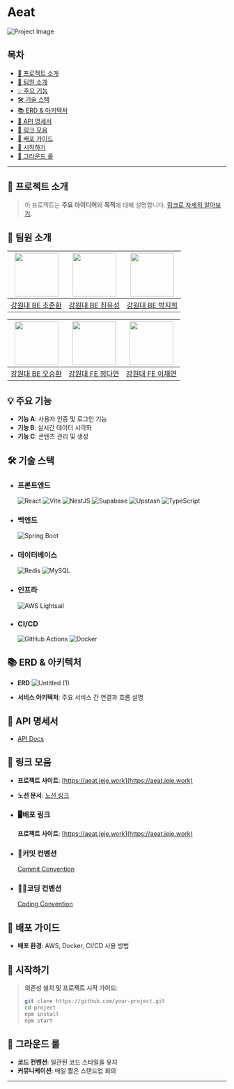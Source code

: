 # Aeat

![Project Image](https://github.com/user-attachments/assets/sample-image-url)

## 목차
- [🚀 프로젝트 소개](#-프로젝트-소개)
- [👥 팀원 소개](#-팀원-소개)
- [💡 주요 기능](#-주요-기능)
- [🛠 기술 스택](#-기술-스택)
- [📚 ERD & 아키텍처](#-erd--아키텍처)
- [📜 API 명세서](#-api-명세서)
- [🔗 링크 모음](#-링크-모음)
- [🚀 배포 가이드](#-배포-가이드)
- [📄 시작하기](#-시작하기)
- [🤝 그라운드 룰](#-그라운드-룰)

---

## 🚀 프로젝트 소개

> 이 프로젝트는 **주요 아이디어**와 **목적**에 대해 설명합니다. [링크로 자세히 알아보기](#).

## 👥 팀원 소개

| [<img src="https://avatars.githubusercontent.com/jjh4450" width="100px">](https://github.com/jjh4450) | [<img src="https://avatars.githubusercontent.com/youcastle03" width="100px">](https://github.com/youcastle03) | [<img src="https://avatars.githubusercontent.com/peacefullyquietly" width="100px">](https://github.com/peacefullyquietly) |
|:---------------------------------------------------------------------------------------------------------------:|:-------------------------------------------------------------------------------------------------------------:|:-------------------------------------------------------------------------------------------------------------:|
|                                   [강원대 BE 조준환](https://github.com/jjh4450)                                   |                                   [강원대 BE 최유성](https://github.com/youcastle03)                                   |                                   [강원대 BE 박지희](https://github.com/peacefullyquietly)                                    |

| [<img src="https://avatars.githubusercontent.com/humpose" width="100px">](https://github.com/humpose) | [<img src="https://avatars.githubusercontent.com/dandamdandam" width="100px">](https://github.com/dandamdandam) | [<img src="https://avatars.githubusercontent.com/codus1718" width="100px">](https://github.com/codus1718) |
|:---------------------------------------------------------------------------------------------------------------:|:-------------------------------------------------------------------------------------------------------------:|:-------------------------------------------------------------------------------------------------------------:|
|                                   [강원대 BE 오승환](https://github.com/humpose)                                   |                                   [강원대 FE 정다연](https://github.com/dandamdandam)                                   |                                   [강원대 FE 이채연](https://github.com/codus1718)                                    |

## 💡 주요 기능

- **기능 A**: 사용자 인증 및 로그인 기능
- **기능 B**: 실시간 데이터 시각화
- **기능 C**: 콘텐츠 관리 및 생성

## 🛠 기술 스택

- ### 프론트엔드
  ![React](https://img.shields.io/badge/React-61DAFB?style=for-the-badge&logo=react&logoColor=white)
  ![Vite](https://img.shields.io/badge/Vite-646CFF?style=for-the-badge&logo=vite&logoColor=white)
  ![NestJS](https://img.shields.io/badge/NestJS-5A29E4?style=for-the-badge&logo=nestjs&logoColor=white)
  ![Supabase](https://img.shields.io/badge/Supabase-FF4154?style=for-the-badge&logo=supabase&logoColor=white)
  ![Upstash](https://img.shields.io/badge/Upstash-CA4245?style=for-the-badge&logo=upstash&logoColor=white)
  ![TypeScript](https://img.shields.io/badge/TypeScript-3178C6?style=for-the-badge&logo=typescript&logoColor=white)
  
- ### 백엔드
  ![Spring Boot](https://img.shields.io/badge/Spring%20Boot-6DB33F?style=for-the-badge&logo=spring&logoColor=white)
- ### 데이터베이스
  ![Redis](https://img.shields.io/badge/Redis-DC382D?style=for-the-badge&logo=redis&logoColor=white)
  ![MySQL](https://img.shields.io/badge/MySQL-4479A1?style=for-the-badge&logo=mysql&logoColor=white)
- ### 인프라
  ![AWS Lightsail](https://img.shields.io/badge/AWS%20Lightsail-232F3E?style=for-the-badge&logo=amazon-aws&logoColor=white)
- ### CI/CD
  ![GitHub Actions](https://img.shields.io/badge/GitHub%20Actions-2088FF?style=for-the-badge&logo=github-actions&logoColor=white)
  ![Docker](https://img.shields.io/badge/Docker-2496ED?style=for-the-badge&logo=docker&logoColor=white)


## 📚 ERD & 아키텍처

- **ERD**
![Untitled (1)](https://github.com/user-attachments/assets/d128252a-1b3e-4632-97af-78f31b51a2a8)

- **서비스 아키텍처**: 주요 서비스 간 연결과 흐름 설명

## 📜 API 명세서

- [API Docs](https://quickest-asterisk-75d.notion.site/Ben-Potato-7ccefe723eca4df6a015e6cbf139fd0c?p=bae119239d30411285fdbfe7756518a0&pm=s)

## 🔗 링크 모음

- **프로젝트 사이트**: [https://aeat.jeje.work](https://aeat.jeje.work)
- **노션 문서**: [노션 링크](https://quickest-asterisk-75d.notion.site/Ben-Potato-7ccefe723eca4df6a015e6cbf139fd0c)
- ### 🖥️배포 링크

  **프로젝트 사이트**: [https://aeat.jeje.work](https://aeat.jeje.work)

- ### 📜커밋 컨벤션

  [Commit Convention](https://quickest-asterisk-75d.notion.site/Ben-Potato-7ccefe723eca4df6a015e6cbf139fd0c?p=a836423c43b94ae8833111fcd0ddeb7e&pm=s)

- ### 👨‍💻코딩 컨벤션

  [Coding Convention](https://quickest-asterisk-75d.notion.site/Ben-Potato-7ccefe723eca4df6a015e6cbf139fd0c?p=9076a9f32a3a4fb0a20e0c41045c9e6f&pm=s)

## 🚀 배포 가이드

- **배포 환경**: AWS, Docker, CI/CD 사용 방법

## 📄 시작하기

> **의존성 설치 및 프로젝트 시작 가이드**:
> ```bash
> git clone https://github.com/your-project.git
> cd project
> npm install
> npm start
> ```

## 🤝 그라운드 룰

- **코드 컨벤션**: 일관된 코드 스타일을 유지
- **커뮤니케이션**: 매일 짧은 스탠드업 회의

---

